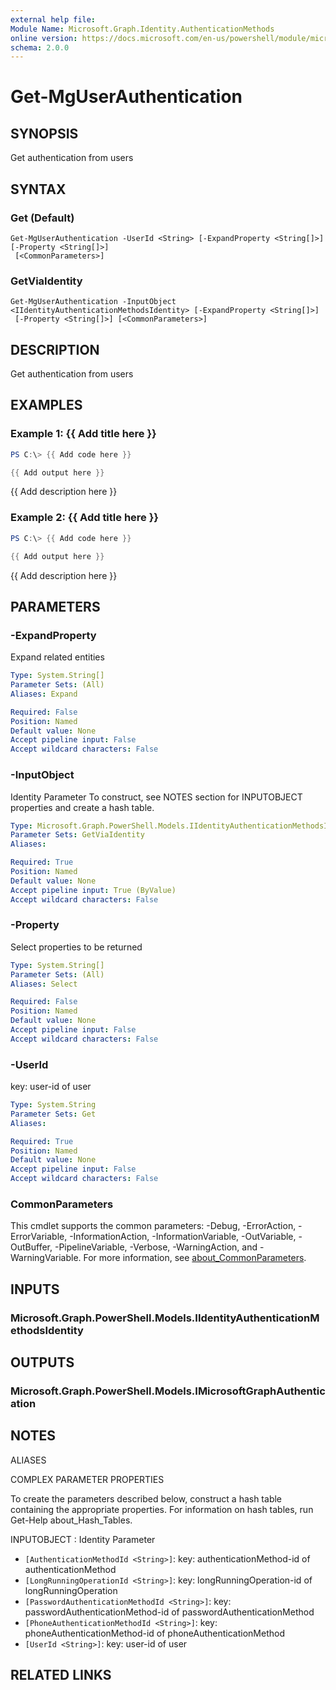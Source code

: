 ```yaml
---
external help file:
Module Name: Microsoft.Graph.Identity.AuthenticationMethods
online version: https://docs.microsoft.com/en-us/powershell/module/microsoft.graph.identity.authenticationmethods/get-mguserauthentication
schema: 2.0.0
---
```


# Get-MgUserAuthentication

## SYNOPSIS
Get authentication from users

## SYNTAX

### Get (Default)
```
Get-MgUserAuthentication -UserId <String> [-ExpandProperty <String[]>] [-Property <String[]>]
 [<CommonParameters>]
```

### GetViaIdentity
```
Get-MgUserAuthentication -InputObject <IIdentityAuthenticationMethodsIdentity> [-ExpandProperty <String[]>]
 [-Property <String[]>] [<CommonParameters>]
```

## DESCRIPTION
Get authentication from users

## EXAMPLES

### Example 1: {{ Add title here }}
```powershell
PS C:\> {{ Add code here }}

{{ Add output here }}
```

{{ Add description here }}

### Example 2: {{ Add title here }}
```powershell
PS C:\> {{ Add code here }}

{{ Add output here }}
```

{{ Add description here }}

## PARAMETERS

### -ExpandProperty
Expand related entities

```yaml
Type: System.String[]
Parameter Sets: (All)
Aliases: Expand

Required: False
Position: Named
Default value: None
Accept pipeline input: False
Accept wildcard characters: False
```

### -InputObject
Identity Parameter
To construct, see NOTES section for INPUTOBJECT properties and create a hash table.

```yaml
Type: Microsoft.Graph.PowerShell.Models.IIdentityAuthenticationMethodsIdentity
Parameter Sets: GetViaIdentity
Aliases:

Required: True
Position: Named
Default value: None
Accept pipeline input: True (ByValue)
Accept wildcard characters: False
```

### -Property
Select properties to be returned

```yaml
Type: System.String[]
Parameter Sets: (All)
Aliases: Select

Required: False
Position: Named
Default value: None
Accept pipeline input: False
Accept wildcard characters: False
```

### -UserId
key: user-id of user

```yaml
Type: System.String
Parameter Sets: Get
Aliases:

Required: True
Position: Named
Default value: None
Accept pipeline input: False
Accept wildcard characters: False
```

### CommonParameters
This cmdlet supports the common parameters: -Debug, -ErrorAction, -ErrorVariable, -InformationAction, -InformationVariable, -OutVariable, -OutBuffer, -PipelineVariable, -Verbose, -WarningAction, and -WarningVariable. For more information, see [about_CommonParameters](http://go.microsoft.com/fwlink/?LinkID=113216).

## INPUTS

### Microsoft.Graph.PowerShell.Models.IIdentityAuthenticationMethodsIdentity

## OUTPUTS

### Microsoft.Graph.PowerShell.Models.IMicrosoftGraphAuthentication

## NOTES

ALIASES

COMPLEX PARAMETER PROPERTIES

To create the parameters described below, construct a hash table containing the appropriate properties. For information on hash tables, run Get-Help about_Hash_Tables.


INPUTOBJECT <IIdentityAuthenticationMethodsIdentity>: Identity Parameter
  - `[AuthenticationMethodId <String>]`: key: authenticationMethod-id of authenticationMethod
  - `[LongRunningOperationId <String>]`: key: longRunningOperation-id of longRunningOperation
  - `[PasswordAuthenticationMethodId <String>]`: key: passwordAuthenticationMethod-id of passwordAuthenticationMethod
  - `[PhoneAuthenticationMethodId <String>]`: key: phoneAuthenticationMethod-id of phoneAuthenticationMethod
  - `[UserId <String>]`: key: user-id of user

## RELATED LINKS

